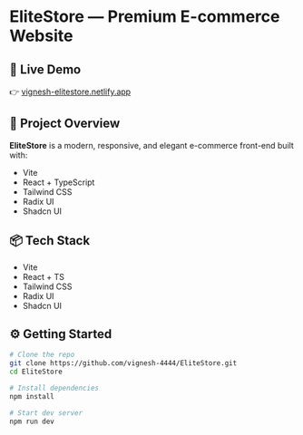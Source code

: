 # EliteStore — Premium E-commerce Website

## 🚀 Live Demo

👉 [vignesh-elitestore.netlify.app](https://vignesh-elitestore.netlify.app)

## 🚀 Project Overview

**EliteStore** is a modern, responsive, and elegant e-commerce front-end built with:

- Vite
- React + TypeScript
- Tailwind CSS
- Radix UI
- Shadcn UI

## 📦 Tech Stack

- Vite
- React + TS
- Tailwind CSS
- Radix UI
- Shadcn UI

## ⚙️ Getting Started

```bash
# Clone the repo
git clone https://github.com/vignesh-4444/EliteStore.git
cd EliteStore

# Install dependencies
npm install

# Start dev server
npm run dev
```


